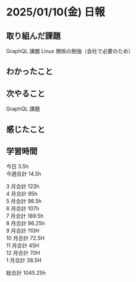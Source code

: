# 2025/01/10(金) 日報

## 取り組んだ課題

GraphQL 課題
Linux 関係の勉強（会社で必要のため）

## わかったこと

## 次やること

GraphQL 課題

## 感じたこと

## 学習時間

今日 3.5h
<br />
今週合計 14.5h
<br />

3 月合計 123h
<br />
4 月合計 95h
<br />
5 月合計 98.5h
<br />
6 月合計 107h
<br />
7 月合計 189.5h
<br />
8 月合計 96.25h
<br />
9 月合計 110H
<br />
10 月合計 72.5H
<br />
11 月合計 45H
<br />
12 月合計 70H
<br />
1 月合計 38.5H

総合計 1045.25h
